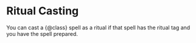 # Ritual Casting
You can cast a {@class} spell as a ritual if that spell has the ritual tag and you have the spell prepared.
